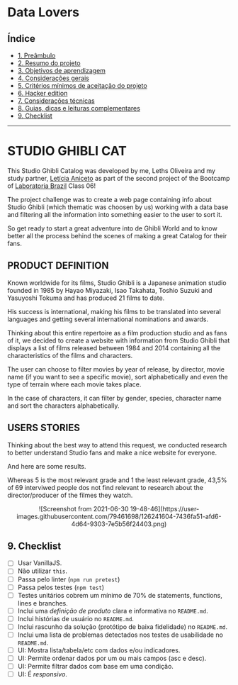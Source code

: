 # Data Lovers

## Índice

- [1. Preâmbulo](#1-preâmbulo)
- [2. Resumo do projeto](#2-resumo-do-projeto)
- [3. Objetivos de aprendizagem](#3-objetivos-de-aprendizagem)
- [4. Considerações gerais](#4-considerações-gerais)
- [5. Critérios mínimos de aceitação do projeto](#5-critérios-mínimos-de-aceitação-do-projeto)
- [6. Hacker edition](#6-hacker-edition)
- [7. Considerações técnicas](#7-considerações-técnicas)
- [8. Guias, dicas e leituras complementares](#8-guias-dicas-e-leituras-complementares)
- [9. Checklist](#9-checklist)

---

# STUDIO GHIBLI CAT  


This Studio Ghibli Catalog was developed by me, Leths Oliveira and my study partner, [Letícia Aniceto](https://github.com/leticia-aniceto) as part of the second project of the Bootcamp of [Laboratoria Brazil](https://www.laboratoria.la/br) Class 06!  

The project challenge was to create a web page containing info about Studio Ghibli (which thematic was choosen by us) working with a data base and filtering all the information into something easier to the user to sort it.  

So get ready to start a great adventure into de Ghibli World and to know better all the process behind the scenes of making a great Catalog for their fans.  

## PRODUCT DEFINITION  


Known worldwide for its films, Studio Ghibli is a Japanese animation studio founded in 1985 by Hayao Miyazaki, Isao Takahata, Toshio Suzuki and Yasuyoshi Tokuma and has produced 21 films to date.  

His success is international, making his films to be translated into several languages and getting several international nominations and awards.  

Thinking about this entire repertoire as a film production studio and as fans of it, we decided to create a website with information from Studio Ghibli that displays a list of films released between 1984 and 2014 containing all the characteristics of the films and characters.  

The user can choose to filter movies by year of release, by director, movie name (if you want to see a specific movie), sort alphabetically and even the type of terrain where each movie takes place.  

In the case of characters, it can filter by gender, species, character name and sort the characters alphabetically.  


## USERS STORIES  

Thinking about the best way to attend this request, we conducted research to better understand Studio fans and make a nice website for everyone.  

And here are some results.  

Whereas 5 is the most relevant grade and 1 the least relevant grade, 43,5% of 69 interviwed people dos not find relevant to research about the director/producer of the filmes they watch.  

<p align="center">  
![Screenshot from 2021-06-30 19-48-46](https://user-images.githubusercontent.com/79461698/126241604-7436fa51-afd6-4d64-9303-7e5b56f24403.png)


## 9. Checklist

- [ ] Usar VanillaJS.
- [ ] Não utilizar `this`.
- [ ] Passa pelo linter (`npm run pretest`)
- [ ] Passa pelos testes (`npm test`)
- [ ] Testes unitários cobrem um mínimo de 70% de statements, functions, lines e branches.
- [ ] Inclui uma _definição de produto_ clara e informativa no `README.md`.
- [ ] Inclui histórias de usuário no `README.md`.
- [ ] Inclui rascunho da solução (protótipo de baixa fidelidade) no `README.md`.
- [ ] Inclui uma lista de problemas detectados nos testes de usabilidade no `README.md`.
- [ ] UI: Mostra lista/tabela/etc com dados e/ou indicadores.
- [ ] UI: Permite ordenar dados por um ou mais campos (asc e desc).
- [ ] UI: Permite filtrar dados com base em uma condição.
- [ ] UI: É _responsivo_.
